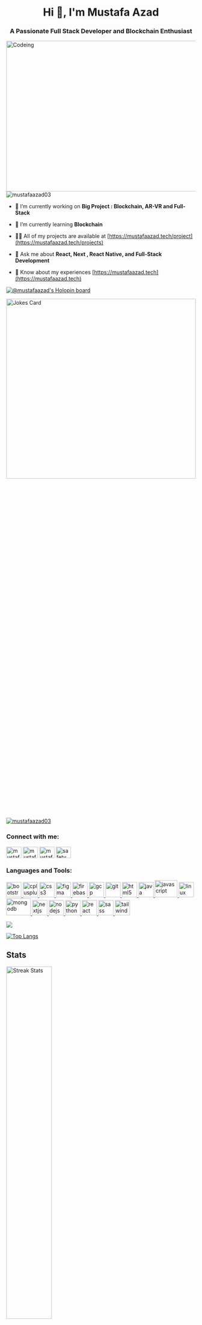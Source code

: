 <!--<img src="https://media.giphy.com/media/26FPOFusQUOKpnXTG/giphy.gif" align="center" alt="Development" width="100%" height="180"/>-->
<h1 align="center">Hi 👋, I'm Mustafa Azad</h1>
<h3 align="center">A Passionate Full Stack Developer and Blockchain Enthusiast</h3>
<img src="https://img.freepik.com/free-vector/code-typing-concept-illustration_114360-3866.jpg?w=740&t=st=1665201790~exp=1665202390~hmac=0129b5bbf69ddfd74d26e5d99d2ade1bba2697f6c1eb2966c5bd14c47452ee5c" align="right" alt="Codeing" width="550" height="400"/>

 

<p align="left"> <img src="https://komarev.com/ghpvc/?username=mustafaazad03&label=Profile%20views&color=0e75b6&style=flat" alt="mustafaazad03" /> </p>


- 🔭 I’m currently working on **Big Project : Blockchain, AR-VR and Full-Stack**

- 🌱 I’m currently learning **Blockchain**

- 👨‍💻 All of my projects are available at [https://mustafaazad.tech/project](https://mustafaazad.tech/projects)

- 💬 Ask me about **React, Next , React Native, and Full-Stack Development**

- 📄 Know about my experiences [https://mustafaazad.tech](https://mustafaazad.tech)

[![@mustafaazad's Holopin board](https://holopin.me/mustafaazad)](https://holopin.io/@mustafaazad)

 <img src="https://readme-jokes.vercel.app/api?hideBorder" width="100%" height="35%" alt="Jokes Card" />
 <p align="left"> <a href="https://github.com/ryo-ma/github-profile-trophy"><img src="https://github-profile-trophy.vercel.app/?username=mustafaazad03&theme=onedark&no-frame=true" alt="mustafaazad03" /></a> </p>

<h3 align="left">Connect with me:</h3>
<p align="left">
<a href="https://twitter.com/mustafaazad03" target="blank"><img align="center" src="https://cdn.jsdelivr.net/npm/simple-icons@3.0.1/icons/twitter.svg" alt="mustafaazad2003" height="30" width="40" /></a>
<a href="https://linkedin.com/in/mustafaazad03" target="blank"><img align="center" src="https://cdn.jsdelivr.net/npm/simple-icons@3.0.1/icons/linkedin.svg" alt="mustafaazad03" height="30" width="40" /></a>
<a href="https://instagram.com/mustafaazad03" target="blank"><img align="center" src="https://cdn.jsdelivr.net/npm/simple-icons@3.0.1/icons/instagram.svg" alt="mustafaazad03" height="30" width="40" /></a>
<a href="https://www.youtube.com/c/safety cruncher" target="blank"><img align="center" src="https://cdn.jsdelivr.net/npm/simple-icons@3.0.1/icons/youtube.svg" alt="safety cruncher" height="30" width="40" /></a>
</p>

<h3 align="left">Languages and Tools:</h3>
<p align="left"> <a href="https://getbootstrap.com" target="_blank" rel="noreferrer"> <img src="https://www.vectorlogo.zone/logos/getbootstrap/getbootstrap-icon.svg" alt="bootstrap" width="40" height="40"/> </a> <a href="https://www.w3schools.com/cpp/" target="_blank" rel="noreferrer"> <img src="https://cdn.jsdelivr.net/npm/simple-icons@3.0.1/icons/cplusplus.svg" alt="cplusplus" width="40" height="40"/> </a> <a href="https://www.w3schools.com/css/" target="_blank" rel="noreferrer"> <img src="https://www.vectorlogo.zone/logos/w3_css/w3_css-icon.svg" alt="css3" width="40" height="40"/> </a> <a href="https://www.figma.com/" target="_blank" rel="noreferrer"> <img src="https://www.vectorlogo.zone/logos/figma/figma-icon.svg" alt="figma" width="40" height="40"/> </a> <a href="https://firebase.google.com/" target="_blank" rel="noreferrer"> <img src="https://www.vectorlogo.zone/logos/firebase/firebase-icon.svg" alt="firebase" width="40" height="40"/> </a> <a href="https://cloud.google.com" target="_blank" rel="noreferrer"> <img src="https://www.vectorlogo.zone/logos/google_cloud/google_cloud-icon.svg" alt="gcp" width="40" height="40"/> </a> <a href="https://git-scm.com/" target="_blank" rel="noreferrer"> <img src="https://www.vectorlogo.zone/logos/git-scm/git-scm-icon.svg" alt="git" width="40" height="40"/> </a> <a href="https://www.w3.org/html/" target="_blank" rel="noreferrer"> <img src="https://www.vectorlogo.zone/logos/w3_html5/w3_html5-icon.svg" alt="html5" width="40" height="40"/> </a> <a href="https://www.java.com" target="_blank" rel="noreferrer"> <img src="https://www.vectorlogo.zone/logos/java/java-icon.svg" alt="java" width="40" height="40"/> </a> <a href="https://developer.mozilla.org/en-US/docs/Web/JavaScript" target="_blank" rel="noreferrer"> <img src="https://www.vectorlogo.zone/logos/javascript/javascript-ar21.svg" alt="javascript" width="60" height="45"/> </a> <a href="https://www.linux.org/" target="_blank" rel="noreferrer"> <img src="https://www.vectorlogo.zone/logos/linux/linux-icon.svg" alt="linux" width="40" height="40"/> </a> <a href="https://www.mongodb.com/" target="_blank" rel="noreferrer"> <img src="https://www.vectorlogo.zone/logos/mongodb/mongodb-ar21.svg" alt="mongodb" width="65" height="45"/> </a> <a href="https://nextjs.org/" target="_blank" rel="noreferrer"> <img src="https://cdn.worldvectorlogo.com/logos/nextjs-2.svg" alt="nextjs" width="40" height="40"/> </a> <a href="https://nodejs.org" target="_blank" rel="noreferrer"> <img src="https://www.vectorlogo.zone/logos/nodejs/nodejs-horizontal.svg" alt="nodejs" width="40" height="40"/> </a> <a href="https://www.python.org" target="_blank" rel="noreferrer"> <img src="https://www.vectorlogo.zone/logos/python/python-icon.svg" alt="python" width="40" height="40"/> </a> <a href="https://reactjs.org/" target="_blank" rel="noreferrer"> <img src="https://www.vectorlogo.zone/logos/reactjs/reactjs-icon.svg" alt="react" width="40" height="40"/> </a> <a href="https://sass-lang.com" target="_blank" rel="noreferrer"> <img src="https://www.vectorlogo.zone/logos/sass-lang/sass-lang-icon.svg" alt="sass" width="40" height="40"/> </a> <a href="https://tailwindcss.com/" target="_blank" rel="noreferrer"> <img src="https://www.vectorlogo.zone/logos/tailwindcss/tailwindcss-icon.svg" alt="tailwind" width="40" height="40"/> </a> </p>
<!-- <p><img align="center" src="https://github-readme-stats.vercel.app/api/top-langs?username=mustafaazad03&theme=shades-of-purple&hide_border=true&show_icons=true&locale=en&layout=compact" alt="mustafaazad03" /></p> -->

![](https://github-profile-summary-cards.vercel.app/api/cards/profile-details?username=mustafaazad03&theme=monokai)

[![Top Langs](https://github-readme-stats.vercel.app/api/top-langs/?username=mustafaazad03\&layout=donut&theme=shades-of-purple&hide_border=true&show_icons=true&locale=en)](https://github.com/mustafaazad03/github-readme-stats)

<a><h2>Stats</h2></a>
<div>
    <a href="https://github.com/mustafaazad03">
        <img width="49%" alt="Streak Stats" src="https://github-readme-streak-stats.herokuapp.com/?user=mustafaazad03&theme=shades-of-purple&hide_border=true"/>
    </a>

[![Mustafa Azad's GitHub Stats](https://github-readme-stats.vercel.app/api?username=mustafaazad03\&show_icons=true\&theme=dark#gh-dark-mode-only)](https://github.com/mustafaazad03/github-readme-stats#responsive-card-theme#gh-dark-mode-only)
 
<!--  <a href="https://github.com/mustafaazad03">
        <img width="49%" alt="Stats" src="https://github-readme-stats.vercel.app/api?&count_private=true&include_all_commits=true&username=mustafaazad03&theme=shades-of-purple&custom_title=GitHub+Stats&hide_border=true"/>
    </a> -->
</div>
</br>



